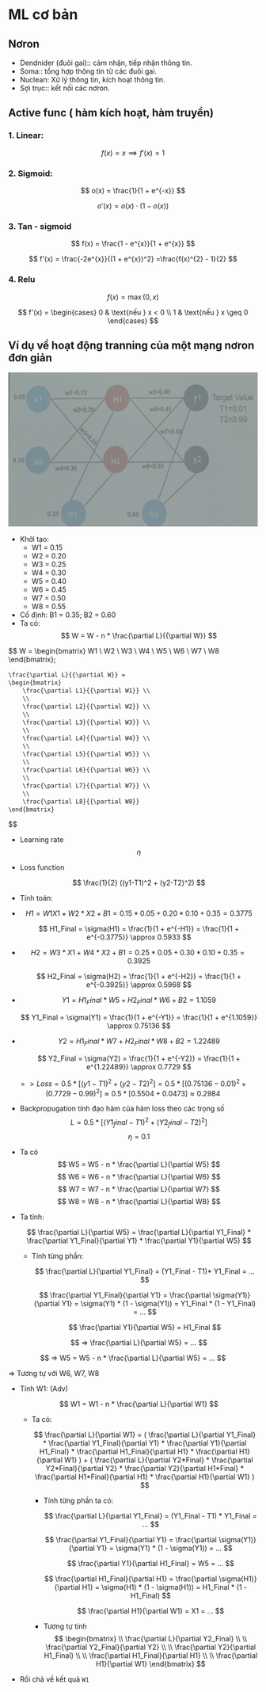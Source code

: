 # ML cơ bản

## Nơron

-   Dendnider (đuôi gai):: cảm nhận, tiếp nhận thông tin.
-   Soma:: tổng hợp thông tin từ các đuôi gai.
-   Nuclean: Xử lý thông tin, kích hoạt thông tin.
-   Sợi trục:: kết nối các nơron.

## Active func ( hàm kích hoạt, hàm truyền)

### 1. Linear:

$$
f(x) = x \implies f'(x) = 1
$$

### 2. Sigmoid:

$$
o(x) = \frac{1}{1 + e^{-x}}
$$

$$
o'(x) = o(x) \cdot (1 - o(x))
$$

### 3. Tan - sigmoid

$$
f(x) = \frac{1 - e^{x}}{1 + e^{x}}
$$

$$
f'(x) = \frac{-2e^{x}}{(1 + e^{x})^2} =\frac{f(x)^{2} - 1}{2}
$$

### 4. Relu

$$
f(x) = \max(0, x)
$$

$$
f'(x) = \begin{cases}
0 & \text{nếu } x < 0 \\
1 & \text{nếu } x \geq 0
\end{cases}
$$

## Ví dụ về hoạt động tranning của một mạng nơron đơn giản

![Hình ảnh minh họa](./noron_basic.png)

-   Khởi tạo:
    -   W1 = 0.15
    -   W2 = 0.20
    -   W3 = 0.25
    -   W4 = 0.30
    -   W5 = 0.40
    -   W6 = 0.45
    -   W7 = 0.50
    -   W8 = 0.55
-   Cố định: B1 = 0.35; B2 = 0.60
-   Ta có:
    $$
    W =
        W - n *
        \frac{\partial L}{{\partial W}}
    $$

$$
W =
    \begin{bmatrix}
        W1 \\
        W2 \\
        W3 \\
        W4 \\
        W5 \\
        W6 \\
        W7 \\
        W8
    \end{bmatrix};

    \frac{\partial L}{{\partial W}} =
    \begin{bmatrix}
        \frac{\partial L1}{{\partial W1}} \\
        \\
        \frac{\partial L2}{{\partial W2}} \\
        \\
        \frac{\partial L3}{{\partial W3}} \\
        \\
        \frac{\partial L4}{{\partial W4}} \\
        \\
        \frac{\partial L5}{{\partial W5}} \\
        \\
        \frac{\partial L6}{{\partial W6}} \\
        \\
        \frac{\partial L7}{{\partial W7}} \\
        \\
        \frac{\partial L8}{{\partial W8}}
    \end{bmatrix}
$$

-   Learning rate
    $$\eta$$

-   Loss function

    $$
     \frac{1}{2} ((y1-T1)^2 + (y2-T2)^2)
    $$

-   Tính toán:

*   $$
    H1
        = W1X1 + W2*X2 + B1
        = 0.15*0.05 + 0.20*0.10 + 0.35
        = 0.3775
    $$

    $$
    H1_Final =
        \sigma(H1) =
        \frac{1}{1 + e^{-H1}} =
        \frac{1}{1 + e^{-0.3775}} \approx
        0.5933
    $$

-   $$
    H2 =
    W3*X1 + W4*X2 + B1 =
    0.25*0.05 + 0.30*0.10 + 0.35 =
    0.3925
    $$

    $$
    H2_Final =
    \sigma(H2) =
    \frac{1}{1 + e^{-H2}} =
    \frac{1}{1 + e^{-0.3925}} \approx
    0.5968
    $$

-   $$
    Y1 =
        H1_Final * W5 + H2_Final * W6 + B2 = 1.1059
    $$

    $$
    Y1_Final =
    \sigma(Y1) =
    \frac{1}{1 + e^{-Y1}} =
    \frac{1}{1 + e^{1.1059}} \approx
    0.75136
    $$

-   $$
    Y2 =
    H1_Final * W7 + H2_Final * W8 + B2 =
    1.22489
    $$

    $$
    Y2_Final =
    \sigma(Y2) =
    \frac{1}{1 + e^{-Y2}} =
    \frac{1}{1 + e^{1.22489}} \approx
    0.7729
    $$

$$
=> Loss = 0.5 * [(y1 - T1)^2 + (y2 - T2)^2] = 0.5 * [(0.75136 - 0.01)^2 + (0.7729 - 0.99)^2] \approx 0.5 * [0.5504 + 0.0473] \approx 0.2984
$$

-   Backpropugation tính đạo hàm của hàm loss theo các trọng số
    $$
    L = 0.5*[(Y1_final - T1)^2 + (Y2_final - T2)^2 ]
    $$
    $$\eta= 0.1$$
-   Ta có
    $$
    W5 =
        W5 -
        n *
        \frac{\partial L}{\partial W5}
    $$
    $$
    W6 =
        W6 -
        n *
        \frac{\partial L}{\partial W6}
    $$
    $$
    W7 =
        W7 -
        n *
        \frac{\partial L}{\partial W7}
    $$
    $$
    W8 =
        W8 -
        n *
        \frac{\partial L}{\partial W8}
    $$
-   Ta tính:

    $$
    \frac{\partial L}{\partial W5} =
        \frac{\partial L}{\partial Y1_Final} *
        \frac{\partial Y1_Final}{\partial Y1} *
        \frac{\partial Y1}{\partial W5}
    $$

    -   Tính từng phần:

        $$
        \frac{\partial L}{\partial Y1_Final} =
            (Y1_Final - T1)* Y1_Final =
            ...
        $$

        $$
        \frac{\partial Y1_Final}{\partial Y1} =
            \frac{\partial \sigma(Y1)}{\partial Y1} =
            \sigma(Y1) * (1 - \sigma(Y1)) =
            Y1_Final * (1 - Y1_Final) =
            ...
        $$

        $$
        \frac{\partial Y1}{\partial W5} =
            H1_Final
        $$

    $$
    => \frac{\partial L}{\partial W5} = ...
    $$

$$
=> W5 = W5 - n * \frac{\partial L}{\partial W5} = ...
$$

=> Tương tự với W6, W7, W8

-   Tính W1: (Adv)

    $$
    W1 = W1 - n * \frac{\partial L}{\partial W1}
    $$

    -   Ta có:

        $$
        \frac{\partial L}{\partial W1} =
        (
            \frac{\partial L}{\partial Y1_Final} *
            \frac{\partial Y1_Final}{\partial Y1} *
            \frac{\partial Y1}{\partial H1_Final} *
            \frac{\partial H1_Final}{\partial H1} *
            \frac{\partial H1}{\partial W1}
        )
        +
        (
            \frac{\partial L}{\partial Y2*Final} *
            \frac{\partial Y2*Final}{\partial Y2} *
            \frac{\partial Y2}{\partial H1*Final} *
            \frac{\partial H1*Final}{\partial H1} *
            \frac{\partial H1}{\partial W1}
        )
        $$

        -   Tính từng phần ta có:

            $$
            \frac{\partial L}{\partial Y1_Final} =
                (Y1_Final - T1) * Y1_Final = ...
            $$

            $$
            \frac{\partial Y1_Final}{\partial Y1} =
                \frac{\partial \sigma(Y1)}{\partial Y1} = \sigma(Y1) * (1 - \sigma(Y1)) = ...
            $$

            $$
            \frac{\partial Y1}{\partial H1_Final} =
                W5 = ...
            $$

            $$
            \frac{\partial H1_Final}{\partial H1} =
                \frac{\partial \sigma(H1)}{\partial H1} = \sigma(H1) * (1 - \sigma(H1)) =
                H1_Final * (1 - H1_Final)
            $$

            $$
            \frac{\partial H1}{\partial W1} =
                X1 = ...
            $$

        *   Tương tự tính
            $$
            \begin{bmatrix}
            \\
            \frac{\partial L}{\partial Y2_Final} \\
            \\
            \frac{\partial Y2_Final}{\partial Y2} \\
            \\
            \frac{\partial Y2}{\partial H1_Final} \\
            \\
            \frac{\partial H1_Final}{\partial H1} \\
            \\
            \frac{\partial H1}{\partial W1}
            \end{bmatrix}
            $$

-   Rồi chả về kết quả `W1`
